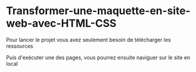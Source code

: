 # Transformer-une-maquette-en-site-web-avec-HTML-CSS

Pour lancer le projet vous avez seulement besoin de télécharger les ressources 

Puis d'exécuter une des pages, vous pourrez ensuite naviguer sur le site en local 
